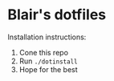 # Blair's dotfiles

Installation instructions:
1. Cone this repo
2. Run `./dotinstall`
3. Hope for the best
